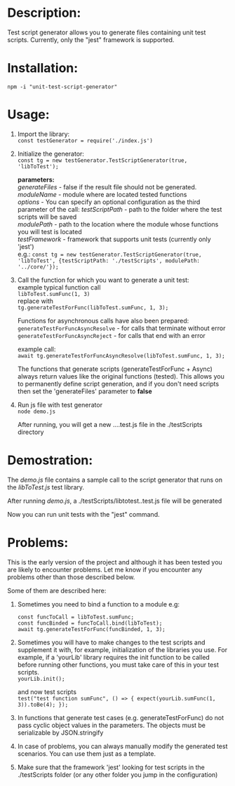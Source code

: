 # Description:

Test script generator allows you to generate files containing unit test scripts.
Currently, only the "jest" framework is supported.

# Installation:

`npm -i "unit-test-script-generator"`

# Usage:

1. Import the library:<br>
   `const testGenerator = require('./index.js')`

2. Initialize the generator:<br>
   `const tg = new testGenerator.TestScriptGenerator(true, 'libToTest');`<br>

   **parameters:** <br>
   _generateFiles_ - false if the result file should not be generated.<br>
   _moduleName_ - module where are located tested functions<br>
   _options_ - You can specify an optional configuration as the third parameter of the call:
   _testScriptPath_ - path to the folder where the test scripts will be saved<br>
   _modulePath_ - path to the location where the module whose functions you will test is located<br>
   _testFramework_ - framework that supports unit tests (currently only 'jest')<br>
   e.g.: `const tg = new testGenerator.TestScriptGenerator(true, 'libToTest', {testScriptPath: './testScripts', modulePath: '../core/'});`

3. Call the function for which you want to generate a unit test: <br>
   example typical function call <br>
   `libToTest.sumFunc(1, 3)` <br>
   replace with <br>
   `tg.generateTestForFunc(libToTest.sumFunc, 1, 3);`

   Functions for asynchronous calls have also been prepared:<br>
   `generateTestForFuncAsyncResolve` - for calls that terminate without error<br>
   `generateTestForFuncAsyncReject` - for calls that end with an error

   example call: <br>
   `await tg.generateTestForFuncAsyncResolve(libToTest.sumFunc, 1, 3);`

   The functions that generate scripts (generateTestForFunc + Async) always return values like the original functions (tested). This allows you to permanently define script generation, and if you don't need scripts then set the 'generateFiles' parameter to **false**

4. Run js file with test generator<br>
   `node demo.js`

   After running, you will get a new ....test.js file in the ./testScripts directory

# Demostration:

The _demo.js_ file contains a sample call to the script generator that runs on the _libToTest.js_ test library.

After running _demo.js_, a ./testScripts/libtotest.<timestamp>.test.js file will be generated

Now you can run unit tests with the "jest" command.

# Problems:

This is the early version of the project and although it has been tested you are likely to encounter problems.
Let me know if you encounter any problems other than those described below.

Some of them are described here:

1. Sometimes you need to bind a function to a module e.g:

   `const funcToCall = libToTest.sumFunc;` <br>
   `const funcBinded = funcToCall.bind(libToTest);`<br>
   `await tg.generateTestForFunc(funcBinded, 1, 3);`

2. Sometimes you will have to make changes to the test scripts and supplement it with, for example, initialization of the libraries you use.
   For example, if a 'yourLib' library requires the init function to be called before running other functions, you must take care of this in your test scripts.<br>
   `yourLib.init();` <br>

   and now test scripts <br>
   `test("test function sumFunc", () => { expect(yourLib.sumFunc(1, 3)).toBe(4); });`

3. In functions that generate test cases (e.g. generateTestForFunc) do not pass cyclic object values in the parameters. The objects must be serializable by JSON.stringify

4. In case of problems, you can always manually modify the generated test scenarios. You can use them just as a template.

5. Make sure that the framework 'jest' looking for test scripts in the ./testScripts folder (or any other folder you jump in the configuration)
